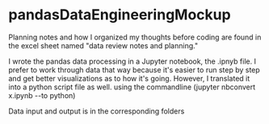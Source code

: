 # pandasDataEngineeringMockup

Planning notes and how I organized my thoughts before coding are found in the excel sheet named "data review notes and planning."

I wrote the pandas data processing in a Jupyter notebook, the .ipnyb file. I prefer to work through data that way because it's easier to run step by step and get better visualizations as to how it's going.
However, I translated it into a python script file as well. using the commandline (jupyter nbconvert x.ipynb --to python)

Data input and output is in the corresponding folders
